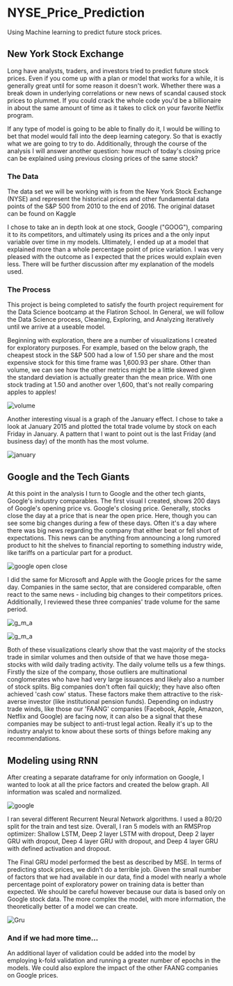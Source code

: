 # NYSE_Price_Prediction

Using Machine learning to predict future stock prices.

## New York Stock Exchange

Long have analysts, traders, and investors tried to predict future stock prices. Even if you come up with a plan or model that works for a while, it is generally great until for some reason it doesn't work. Whether there was a break down in underlying correlations or new news of scandal caused stock prices to plummet. If you could crack the whole code you'd be a billionaire in about the same amount of time as it takes to click on your favorite Netflix program.

If any type of model is going to be able to finally do it, I would be willing to bet that model would fall into the deep learning category. So that is exactly what we are going to try to do. Additionally, through the course of the analysis I will answer another question: how much of today's closing price can be explained using previous closing prices of the same stock?

### The Data

The data set we will be working with is from the New York Stock Exchange (NYSE) and represent the historical prices and other fundamental data points of the S&P 500 from 2010 to the end of 2016. The original dataset can be found on Kaggle

I chose to take an in depth look at one stock, Google ("GOOG"), comparing it to its competitors, and ultimately using its prices and a the only input variable over time in my models. Ultimately, I ended up at a model that explained more than a whole percentage point of price variation. I was very pleased with the outcome as I expected that the prices would explain even less. There will be further discussion after my explanation of the models used.

### The Process

This project is being completed to satisfy the fourth project requirement for the Data Science bootcamp at the Flatiron School. In General, we will follow the Data Science process, Cleaning, Exploring, and Analyzing iteratively until we arrive at a useable model.

Beginning with exploration, there are a number of visualizations I created for exploratory purposes. For example, based on the below graph, the cheapest stock in the S&P 500 had a low of 1.50 per share and the most expensive stock for this time frame was 1,600.93 per share. Other than volume, we can see how the other metrics might be a little skewed given the standard deviation is actually greater than the mean price. With one stock trading at 1.50 and another over 1,600, that's not really comparing apples to apples! 

![volume](Price_Prediction/images/Abs_vol.png)

Another interesting visual is a graph of the January effect. I chose to take a look at January 2015 and plotted the total trade volume by stock on each Friday in January. A pattern that I want to point out is the last Friday (and business day) of the month has the most volume. 

![january](Price_Prediction/images/jan_effect.png)

## Google and the Tech Giants

At this point in the analysis I turn to Google and the other tech giants, Google's industry comparables. The first visual I created, shows 200 days of Google's opening price vs. Google's closing price. Generally, stocks close the day at a price that is near the open price. Here, though you can see some big changes during a few of these days. Often it's a day where there was big news regarding the company that either beat or fell short of expectations. This news can be anything from announcing a long rumored product to hit the shelves to financial reporting to something industry wide, like tariffs on a particular part for a product.

![google open close](Price_Prediction/images/goog_o_c.png)

I did the same for Microsoft and Apple with the Google prices for the same day. Companies in the same sector, that are considered comparable, often react to the same news - including big changes to their competitors prices. Additionally, I reviewed these three companies' trade volume for the same period.

![g_m_a](Price_Prediction/images/g_m_a.png)

![g_m_a](Price_Prediction/images/g_m_a_vol.png)

Both of these visualizations clearly show that the vast majority of the stocks trade in similar volumes and then outside of that we have those mega-stocks with wild daily trading activity. The daily volume tells us a few things. Firstly the size of the company, those outliers are multinational conglomerates who have had very large issuances and likely also a number of stock splits. Big companies don't often fail quickly; they have also often achieved 'cash cow' status. These factors make them attractive to the risk-averse investor (like institutional pension funds). Depending on industry trade winds, like those our 'FAANG' companies (Facebook, Apple, Amazon, Netflix and Google) are facing now, it can also be a signal that these companies may be subject to anti-trust legal action. Really it's up to the industry analyst to know about these sorts of things before making any recommendations.

## Modeling using RNN

After creating a separate dataframe for only information on Google, I wanted to look at all the price factors and created the below graph.  All information was scaled and normalized.

![google](Price_prediction/images/goog.png)

I ran several different Recurrent Neural Network algorithms. I used a 80/20 split for the train and test size. Overall, I ran 5 models with an RMSProp optimizer: Shallow LSTM, Deep 2 layer LSTM with dropout, Deep 2 layer GRU with dropout, Deep 4 layer GRU with dropout, and Deep 4 layer GRU with defined activation and dropout.

The Final GRU model performed the best as described by MSE. In terms of predicting stock prices, we didn't do a terrible job. Given the small number of factors that we had available in our data, find a model with nearly a whole percentage point of exploratory power on training data is better than expected. We should be careful however because our data is based only on Google stock data. The more complex the model, with more information, the theoretically better of a model we can create.

![Gru](Price_Predicition/images/gru.png)

### And if we had more time...

An additional layer of validation could be added into the model by employing k-fold validation and running a greater number of epochs in the models. We could also explore the impact of the other FAANG companies on Google prices.